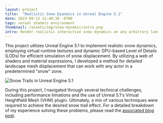 ```yaml
---
layout: project
title:  "Realistic Snow Dyanmics in Unreal Engine 5.1"
date: 2023-09-12 12:40:30 -0700
tags: unreal shaders environment
thumbnail: /assets/img/snow-dynamic/intro.png
intro: Render realistic interactive snow dynamics on any arbitrary landscape in Unreal Engine using Render Targets and Runtime Virtual Textures, with efficient tesselation based on Nanite-driven LODs
---
```


This project utilizes Unreal Engine 5.1 to implement realistic snow dynamics, employing virtual runtime textures and dynamic GPU-based Level of Details (LODs) for efficient simulation of snow displacement. By utilizing a web of shaders and material expressions, I developed a method for detailed landscape mesh displacement that can work with any actor in a predetermined "snow" zone.

![Snow Trails in Unreal Engine 5.1](/assets/img/snow-dynamic/demo.gif)

During this project, I navigated through several technical challenges, including performance limiations and the use of Unreal 5.1's Virtual Heightfield Mesh (VHM) plugin. Ultimately, a mix of various techniques were required to achieve the desired snow trail effect. For a detailed breakdown of my experience solving these problems, please read the [associated blog post](/blog/2023/09/14/snow-dynamic).